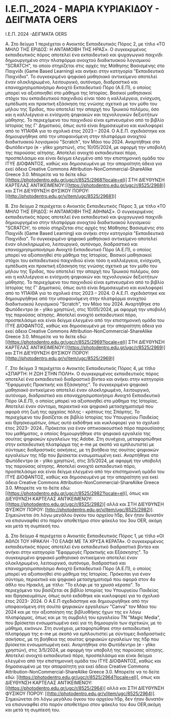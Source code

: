 # I.E.Π._2024 - ΜΑΡΙΑ ΚΥΡΙΑΚΙΔΟΥ - ΔΕΙΓΜΑΤΑ OERS
 Ι.Ε.Π. 2024 -ΔΕΙΓΜΑΤΑ OERS

Α. Στο δείγμα 1 περιέχεται ο Ανοικτός Εκπαιδευτικός Πόρος 2, με τίτλο «ΤΟ ΜΗΛΟ ΤΗΣ ΕΡΙΔΟΣ: Η ΑΝΤΑΜΟΙΒΗ ΤΗΣ ΗΡΑΣ». Ο συγκεκριμένος εκπαιδευτικός πόρος αποτελεί ένα εκπαιδευτικό και ψυχαγωγικό παιχνίδι δημιουργημένο στην πλατφόρμα ανοιχτού διαδικτυακού λογισμικού "SCRATCH", το οποίο στηρίζεται στις αρχές της Μάθησης Βασισμένης στο Παιχνίδι (Game Based Learning) και ανήκει στην κατηγορία "Εκπαιδευτικά Παιχνίδια". Το συγκεκριμένο ψηφιακό μαθησιακό αντικείμενο αποτελεί έναν ολοκληρωμένο, λειτουργικό, αυτόνομο, διαδραστικό και επαναχρησιμοποιήσιμο Ανοιχτό Εκπαιδευτικό Πόρο (Α.Ε.Π), ο οποίος μπορεί να αξιοποιηθεί στο μάθημα της Ιστορίας. Βασικοί μαθησιακοί στόχοι του εκπαιδευτικού παιχνιδιού είναι τόσο η καλλιέργεια, ενίσχυση, εμπέδωση και πρακτική εξάσκηση της γνώσης σχετικά με τον μύθο του μήλου της Έριδας, που αποτελεί την απαρχή του Τρωικού πολέμου, όσο και η καλλιέργεια κι ενίσχυση ψηφιακών και τεχνολογικών δεξιοτήτων μάθησης. Το περιεχόμενο του παιχνιδιού είναι εμπνευσμένο από το βιβλίο Ιστορίας της Γ' Δημοτικού, όπως αυτό είναι δημοσιευμένο και κυκλοφορεί από το ΥΠΑΙΘΑ για το σχολικό έτος 2023 – 2024. Ο Α.Ε.Π. σχεδιάστηκε και δημιουργήθηκε από την υποφαινόμενη στην πλατφόρμα ανοιχτού διαδικτυακού λογισμικού "Scratch", τον Μάιο του 2024. Αναρτήθηκε στο Φωτόδεντρο (e - yliko χρηστών), στις 10/05/2024, με αφορμή την υποβολή της παρούσας αίτησης. Αποτελεί ανοιχτό εκπαιδευτικοί πόρο, προσπελάσιμο και είναι δείγμα ελεγμένο από την επιστημονική ομάδα του ΙΤΥΕ ΔΙΟΦΑΝΤΟΣ, καθώς και δημοσιευμένο με την απαραίτητη άδεια για εκεί άδεια Creative Commons Attribution-NonCommercial-ShareAlike Greece 3.0. Μπορείτε να το δείτε εδώ: [(https://photodentro.edu.gr/ugc/r/8525/2968?locale=el)] ΣΤΗ ΔΙΕΥΘΥΝΣΗ ΚΑΡΤΕΛΑΣ ΑΝΤΙΚΕΙΜΕΝΟΥ:[(https://photodentro.edu.gr/ugc/r/8525/2968)] και ΣΤΗ ΔΙΕΥΘΥΝΣΗ ΦΥΣΙΚΟΥ ΠΟΡΟΥ: [(http://photodentro.edu.gr/v/item/ugc/8525/29681)]

Β. Στο δείγμα 2 περιέχεται ο Ανοικτός Εκπαιδευτικός Πόρος 3, με τίτλο «ΤΟ ΜΗΛΟ ΤΗΣ ΕΡΙΔΟΣ: Η ΑΝΤΑΜΟΙΒΗ ΤΗΣ ΑΘΗΝΑΣ». Ο συγκεκριμένος εκπαιδευτικός πόρος αποτελεί ένα εκπαιδευτικό και ψυχαγωγικό παιχνίδι δημιουργημένο στην πλατφόρμα ανοιχτού διαδικτυακού λογισμικού "SCRATCH', το οποίο στηρίζεται στις αρχές της Μάθησης Βασισμένης στο Παιχνίδι (Game Based Learning) και ανήκει στην κατηγορία "Εκπαιδευτικά Παιχνίδια". Το συγκεκριμένο ψηφιακό μαθησιακό αντικείμενο αποτελεί έναν ολοκληρωμένο, λειτουργικό, αυτόνομο, διαδραστικό και επαναχρησιμοποιήσιμο Ανοιχτό Εκπαιδευτικό Πόρο (Α.Ε.Π), ο οποίος μπορεί να αξιοποιηθεί στο μάθημα της Ιστορίας. Βασικοί μαθησιακοί στόχοι του εκπαιδευτικού παιχνιδιού είναι τόσο η καλλιέργεια, ενίσχυση, εμπέδωση και πρακτική εξάσκηση της γνώσης σχετικά με τον μύθο του μήλου της Έριδας, που αποτελεί την απαρχή του Τρωικού πολέμου, όσο και η καλλιέργεια κι ενίσχυση ψηφιακών και τεχνολογικών δεξιοτήτων μάθησης. Το περιεχόμενο του παιχνιδιού είναι εμπνευσμένο από το βιβλίο Ιστορίας της Γ' Δημοτικού, όπως αυτό είναι δημοσιευμένο και κυκλοφορεί από το ΥΠΑΙΘΑ για το σχολικό έτος 2023 – 2024. Ο Α.Ε.Π. σχεδιάστηκε και δημιουργήθηκε από την υποφαινόμενη στην πλατφόρμα ανοιχτού διαδικτυακού λογισμικού "Scratch", τον Μάιο του 2024. Αναρτήθηκε στο Φωτόδεντρο (e - yliko χρηστών), στις 10/05/2024, με αφορμή την υποβολή της παρούσας αίτησης. Αποτελεί ανοιχτό εκπαιδευτικοί πόρο, προσπελάσιμο και είναι δείγμα ελεγμένο από την επιστημονική ομάδα του ΙΤΥΕ ΔΙΟΦΑΝΤΟΣ, καθώς και δημοσιευμένο με την απαραίτητη άδεια για εκεί άδεια Creative Commons Attribution-NonCommercial-ShareAlike Greece 3.0. Μπορείτε να το δείτε εδώ: [(https://photodentro.edu.gr/ugc/r/8525/2969?locale=el)] ΣΤΗ ΔΙΕΥΘΥΝΣΗ ΚΑΡΤΕΛΑΣ ΑΝΤΙΚΕΙΜΕΝΟΥ:[(https://photodentro.edu.gr/ugc/r/8525/2969)] και ΣΤΗ ΔΙΕΥΘΥΝΣΗ ΦΥΣΙΚΟΥ ΠΟΡΟΥ: [(http://photodentro.edu.gr/v/item/ugc/8525/2969)] 


Γ. Στο δείγμα 3 περιέχεται ο Ανοικτός Εκπαιδευτικός Πόρος 4, με τίτλο «ΣΠΑΡΤΗ: Η ΖΩΗ ΣΤΗΝ ΠΟΛΗ». Ο συγκεκριμένος εκπαιδευτικός πόρος αποτελεί ένα εκπαιδευτικό διαδραστικό βίντεο και ανήκει στην κατηγορία "Εφαρμογές Πρακτικής και Εξάσκησης". Το συγκεκριμένο ψηφιακό μαθησιακό αντικείμενο αποτελεί έναν ολοκληρωμένο, λειτουργικό, αυτόνομο, διαδραστικό και επαναχρησιμοποιήσιμο Ανοιχτό Εκπαιδευτικό Πόρο (Α.Ε.Π), ο οποίος μπορεί να αξιοποιηθεί στο μάθημα της Ιστορίας. Αποτελεί έναν σύντομο, περιεκτικό και ψηφιακό μετασχηματισμό που αφορά στη ζωή της αρχαίας πόλης - κράτους της Σπάρτης. Το περιεχόμενο του βασίζεται σε βιβλίο Ιστορίας του Υπουργείου Παιδείας και Θρησκευμάτων, όπως αυτό εκδόθηκε και κυκλοφορεί για το σχολικό έτος 2023- 2024.. Πρόκειται για έναν οπτικοακουστικό πόρο παρουσίασης του μαθήματος, ο οποίος δημιουργήθηκε στο ψηφιακό εργαλείο της σουίτας ψηφιακών εργαλείων της Adobe. Στη συνέχεια, μεταφορτώθηκε στην εκπαιδευτική πλατφόρμα της e-me με σκοπό να εμπλουτιστεί με σύντομες διαδραστικές ασκήσεις, με τη βοήθεια της σουίτας ψηφιακών εργαλείων της h5p που βρίσκεται ενσωματωμένη εκεί. Αναρτήθηκε στο Φωτόδεντρο (e - yliko χρηστών), στις 3/5/2024, με αφορμή την υποβολή της παρούσας αίτησης. Αποτελεί ανοιχτό εκπαιδευτικό πόρο, προσπελάσιμο και είναι δείγμα ελεγμένο από την επιστημονική ομάδα του ΙΤΥΕ ΔΙΟΦΑΝΤΟΣ, καθώς και δημοσιευμένο με την απαραίτητη για εκεί άδεια Creative Commons Attribution-NonCommercial-ShareAlike Greece 3.0. Μπορείτε να το δείτε εδώ: [(https://photodentro.edu.gr/ugc/r/8525/2982?locale=el)], όπως και ΔΙΕΥΘΥΝΣΗ ΚΑΡΤΕΛΑΣ ΑΝΤΙΚΕΙΜΕΝΟΥ: [(https://photodentro.edu.gr/ugc/r/8525/2982)] αλλά και ΣΤΗ ΔΙΕΥΘΥΝΣΗ ΦΥΣΙΚΟΥ ΠΟΡΟΥ: [http://photodentro.edu.gr/v/item/ugc/8525/2982)]. Σημειώνεται ότι λόγω μεγάλου όγκου του αρχείου h5p, δεν ήταν δυνατόν να επισυναφθεί στο παρόν αποθετήριο στον φάκελο του 3ου OER, ακόμη και μετά τη συμπίεσή του.

Δ. Στο δείγμα 4 περιέχεται ο Ανοικτός Εκπαιδευτικός Πόρος 1, με τίτλο «ΟΙ ΑΘΛΟΙ ΤΟΥ ΗΡΑΚΛΗ -ΤΟ ΕΛΑΦΙ ΜΕ ΤΑ ΧΡΥΣΑ ΚΕΡΑΤΑ». Ο συγκεκριμένος εκπαιδευτικός πόρος αποτελεί ένα εκπαιδευτικό διαδραστικό βίντεο και ανήκει στην κατηγορία "Εφαρμογές Πρακτικής και Εξάσκησης". Το συγκεκριμένο ψηφιακό μαθησιακό αντικείμενο αποτελεί έναν ολοκληρωμένο, λειτουργικό, αυτόνομο, διαδραστικό και επαναχρησιμοποιήσιμο Ανοιχτό Εκπαιδευτικό Πόρο (Α.Ε.Π), ο οποίος μπορεί να αξιοποιηθεί στο μάθημα της Ιστορίας. Πρόκειται για έναν σύντομο, περιεκτικό και ψηφιακό μετασχηματισμό που αφορά στον 4ο άθλο του Ηρακλή, με τίτλο: "Το ελάφι με τα χρυσά κέρατα". Το περιεχόμενο του βασίζεται σε βιβλίο Ιστορίας του Υπουργείου Παιδείας και Θρησκευμάτων, όπως αυτό εκδόθηκε και κυκλοφορεί για το σχολικό έτος 2023- 2024.  Ο Α.Ε.Π σχεδιάστηκε και δημιουργήθηκε από την υποφαινόμενη στη σουίτα ψηφιακών εργαλείων "Canva" τον Μάιο του 2024 και με την αξιοποίηση της βιβλιοθήκης ήχων της εν λόγω πλατφόρμας, όπως και με τη συμβολή του εργαλείου ΤΝ "Magic Media", που βρίσκεται ενσωματωμένο εκεί για τη δημιουργία των σχετικών, με το μάθημα, εικόνων. Στη συνέχεια, μεταφορτώθηκε στην εκπαιδευτική πλατφόρμα της e-me με σκοπό να εμπλουτιστεί με σύντομες διαδραστικές ασκήσεις, με τη βοήθεια της σουίτας ψηφιακών εργαλείων της h5p που βρίσκεται ενσωματωμένη εκεί. Αναρτήθηκε στο Φωτόδεντρο (e - yliko χρηστών), στις 3/5/2024, με αφορμή την υποβολή της παρούσας αίτησης. Αποτελεί ανοιχτό εκπαιδευτικό πόρο, προσπελάσιμο και είναι δείγμα ελεγμένο από την επιστημονική ομάδα του ΙΤΥΕ ΔΙΟΦΑΝΤΟΣ, καθώς και δημοσιευμένο με την απαραίτητη για εκεί άδεια Creative Commons Attribution-NonCommercial-ShareAlike Greece 3.0. Μπορείτε να το δείτε εδώ: [(https://photodentro.edu.gr/ugc/r/8525/2964?locale=el)], όπως και ΔΙΕΥΘΥΝΣΗ ΚΑΡΤΕΛΑΣ ΑΝΤΙΚΕΙΜΕΝΟΥ: [(https://photodentro.edu.gr/ugc/r/8525/2964)] αλλά και ΣΤΗ ΔΙΕΥΘΥΝΣΗ ΦΥΣΙΚΟΥ ΠΟΡΟΥ: [(http://photodentro.edu.gr/v/item/ugc/8525/2964)]. Σημειώνεται ότι λόγω μεγάλου όγκου του αρχείου h5p, δεν ήταν δυνατόν να επισυναφθεί στο παρόν αποθετήριο στον φάκελο του 4ου OER,ακόμη και μετά τη συμπίεσή του.


